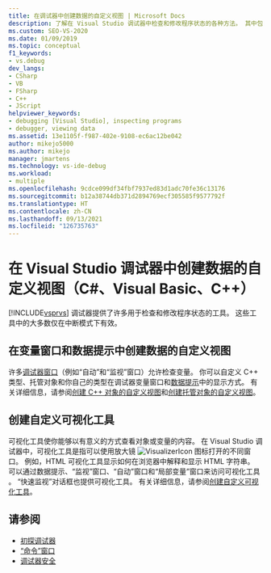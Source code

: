 ```yaml
---
title: 在调试器中创建数据的自定义视图 | Microsoft Docs
description: 了解在 Visual Studio 调试器中检查和修改程序状态的各种方法。 其中包括“自动”和“监视”窗口、数据提示和可视化工具。
ms.custom: SEO-VS-2020
ms.date: 01/09/2019
ms.topic: conceptual
f1_keywords:
- vs.debug
dev_langs:
- CSharp
- VB
- FSharp
- C++
- JScript
helpviewer_keywords:
- debugging [Visual Studio], inspecting programs
- debugger, viewing data
ms.assetid: 13e1105f-f987-402e-9108-ec6ac12be042
author: mikejo5000
ms.author: mikejo
manager: jmartens
ms.technology: vs-ide-debug
ms.workload:
- multiple
ms.openlocfilehash: 9cdce099df34fbf7937ed83d1adc70fe36c13176
ms.sourcegitcommit: b12a38744db371d2894769ecf305585f9577792f
ms.translationtype: HT
ms.contentlocale: zh-CN
ms.lasthandoff: 09/13/2021
ms.locfileid: "126735763"
---
```

# <a name="create-custom-views-of-data-in-the-visual-studio-debugger-c-visual-basic-c"></a>在 Visual Studio 调试器中创建数据的自定义视图（C#、Visual Basic、C++）

[!INCLUDE[vsprvs](../code-quality/includes/vsprvs_md.md)] 调试器提供了许多用于检查和修改程序状态的工具。 这些工具中的大多数仅在中断模式下有效。

## <a name="create-custom-views-of-data-in-variable-windows-and-datatips"></a>在变量窗口和数据提示中创建数据的自定义视图

 许多[调试器窗口](../debugger/debugger-windows.md)（例如“自动”和“监视”窗口）允许检查变量。 你可以自定义 C++ 类型、托管对象和你自己的类型在调试器变量窗口和[数据提示](../debugger/view-data-values-in-data-tips-in-the-code-editor.md)中的显示方式。 有关详细信息，请参阅[创建 C++ 对象的自定义视图](../debugger/create-custom-views-of-native-objects.md)和[创建托管对象的自定义视图](../debugger/create-custom-views-of-managed-objects.md)。

## <a name="create-custom-visualizers"></a>创建自定义可视化工具

 可视化工具使你能够以有意义的方式查看对象或变量的内容。 在 Visual Studio 调试器中，可视化工具是指可以使用放大镜 ![VisualizerIcon](../debugger/media/dbg-tips-visualizer-icon.png "可视化工具图标") 图标打开的不同窗口。 例如，HTML 可视化工具显示如何在浏览器中解释和显示 HTML 字符串。 可以通过数据提示、“监视”窗口、“自动”窗口和“局部变量”窗口来访问可视化工具  。 “快速监视”对话框也提供可视化工具。 有关详细信息，请参阅[创建自定义可视化工具](../debugger/create-custom-visualizers-of-data.md)。

## <a name="see-also"></a>请参阅

- [初探调试器](../debugger/debugger-feature-tour.md)
- [“命令”窗口](../ide/reference/command-window.md)
- [调试器安全](../debugger/debugger-security.md)
